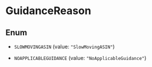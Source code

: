 
# GuidanceReason

## Enum


* `SLOWMOVINGASIN` (value: `"SlowMovingASIN"`)

* `NOAPPLICABLEGUIDANCE` (value: `"NoApplicableGuidance"`)



